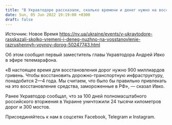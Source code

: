 ```yaml
---
title: "В Укравтодоре рассказали, сколько времени и денег нужно на восстановление разрушенных войной дорог"
date: Sun, 05 Jun 2022 19:19:00 +0300
draft: false
---
```

Источник: Новое Время https://nv.ua/ukraine/events/v-ukravtodore-rasskazali-skolko-vremeni-i-deneg-nuzhno-na-vosstanovlenie-razrushennyh-voynoy-dorog-50247743.html


Об этом сообщил первый заместитель главы Укравтодора Андрей Ивко в эфире телемарафона.

 «В настоящее время для восстановления дорог нужно 900 миллиардов гривень. Чтобы восстановить дорожно-транспортную инфраструктуру, понадобится 2—4 года. Мы считаем, что было бы правильно привлекать на это восстановление средства, замороженные в РФ», — сказал Ивко.

Ранее Укравтодор сообщал, что за 100 дней полномасштабного российского вторжения в Украине уничтожили 24 тысячи километров дорог и 300 мостов.

Присоединяйтесь к нам в соцсетях Facebook, Telegram и Instagram.
